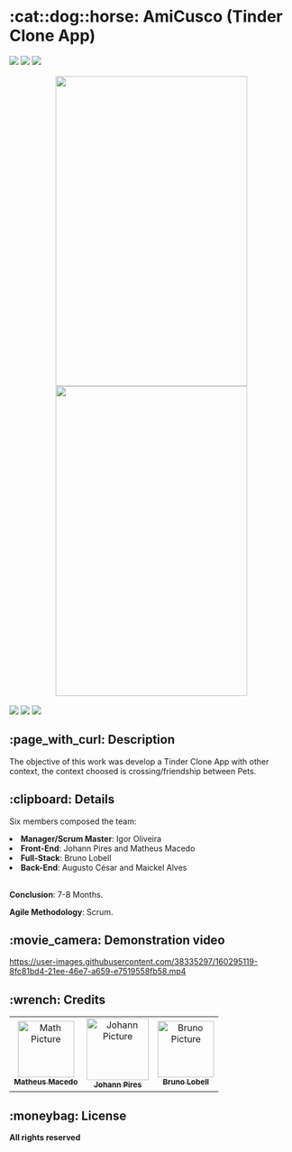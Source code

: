 <h1>:cat::dog::horse: AmiCusco (Tinder Clone App)</h1>

<div style="display: inline_block">
 <img src="https://img.shields.io/badge/React_Native-20232A?style=for-the-badge&logo=react&logoColor=61DAFB" />
 <img src="https://img.shields.io/badge/Heroku-430098?style=for-the-badge&logo=heroku&logoColor=white" />
 <img src="http://ForTheBadge.com/images/badges/built-with-love.svg" />  
</div>

<br>

<div align = "center">
  <img hspace="50" width="340" height="550" src="https://user-images.githubusercontent.com/38335297/160293165-8a14ee79-665c-48e6-9114-7c25e26b3c03.jpeg">
  <img width="340" height="550" src="https://user-images.githubusercontent.com/38335297/158405458-cf547379-88d6-44e5-9bf2-f3b537816806.jpg">
</div>

<br>

<div style="display: inline_block"> 
 <a href = "mailto:macedo.matheus81@gmail.com"><img src="https://img.shields.io/badge/Gmail-D14836?style=for-the-badge&logo=gmail&logoColor=white" target="_blank"></a>
 <a href="https://www.linkedin.com/in/math-macedo/" target="_blank"><img src="https://img.shields.io/badge/LinkedIn-0077B5?style=for-the-badge&logo=linkedin&logoColor=white" target="_blank"></a>
 <a href="https://dks.pt/wp-content/uploads/2015/07/coming-soon.jpg"><img src="https://img.shields.io/badge/-Portf%C3%B3lio-brown?style=for-the-badge&logo=true" target="_blank"></a> 
</div>

<h2>:page_with_curl: Description</h2>
<p>The objective of this work was develop a Tinder Clone App with other context, the context choosed is crossing/friendship between Pets.</p>

<h2>:clipboard: Details</h2>
<p>Six members composed the team:</p>
<li><b>Manager/Scrum Master</b>: Igor Oliveira</li>
<li><b>Front-End</b>: Johann Pires and Matheus Macedo</li>
<li><b>Full-Stack</b>: Bruno Lobell</li>
<li><b>Back-End</b>: Augusto César and Maickel Alves</li>

<br>


<p><b>Conclusion</b>: 7-8 Months.</p>

<p><b>Agile Methodology</b>: Scrum.</p>

<h2>:movie_camera: Demonstration video</h2>

https://user-images.githubusercontent.com/38335297/160295119-8fc81bd4-21ee-46e7-a659-e7519558fb58.mp4

<h2>:wrench: Credits</h2>
<table>
  <tr>
    <td align="center">
      <a href="https://github.com/Maaath">
        <img src="https://user-images.githubusercontent.com/38335297/161117931-699ddbe5-7e53-45cb-a834-bcb3bb48eb10.png" width="100px;" alt="Math Picture"/><br>
        <sub>
          <b>Matheus Macedo</b>
        </sub>
      </a>
    </td>
   <td align="center">
      <a href="https://github.com/jhppires">
        <img src="https://user-images.githubusercontent.com/38335297/161123253-a51d1a2b-a41e-476c-a249-a39256a4db90.png" width="110px;" alt="Johann Picture"/><br>
        <sub>
          <b>Johann Pires</b>
        </sub>
      </a>
    </td>
   <td align="center">
     <a href="https://github.com/brunolobell">
       <img src="https://user-images.githubusercontent.com/38335297/161174052-477dc548-67c7-4453-ba2d-38f94ea665fa.png" width="100px;" alt="Bruno Picture"/><br>
       <sub>
         <b>Bruno Lobell</b>
       </sub>
     </a>
   </td>
  </tr>
</table>

<h2>:moneybag: License</h2>
<b>All rights reserved</b>
